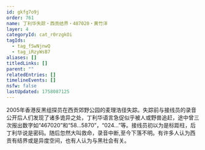 ```yaml
---
id: gkfg7o9j
order: 761
name: 丁利华失踪・西贡结界・487020・黄竹洋
layer: 4
categoryId: cat_r0rzgkOi
tagIds:
  - tag_fSwNjnwQ
  - tag_iRzyWsB7
aliases: []
titledLinks: []
parent: ""
relatedEntries: []
timelineEvents: []
nsfw: false
lastUpdated: 1758087125
---
```


2005年香港反黑组探员在西贡郊野公园的麦理浩径失踪。失踪前与接线员的录音公开后人们发现了诸多诡异之处，丁利华语言急促似乎被人或野兽追赶，途中曾三次报出数字如“467020”和“58…5870”，“024…”等。接线员初以为是标距柱，后丁利华说是密码。随后忽然大叫救命，录音中断,至今下落不明。有许多人认为西贡有结界或是异度空间，也有人认为与黑社会有关。